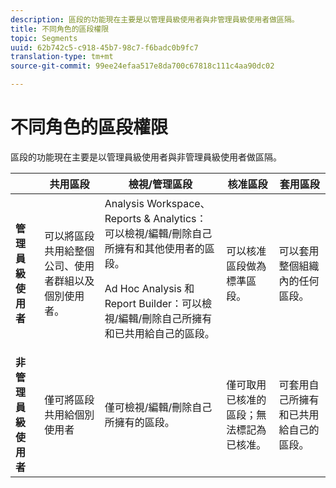 ```yaml
---
description: 區段的功能現在主要是以管理員級使用者與非管理員級使用者做區隔。
title: 不同角色的區段權限
topic: Segments
uuid: 62b742c5-c918-45b7-98c7-f6badc0b9fc7
translation-type: tm+mt
source-git-commit: 99ee24efaa517e8da700c67818c111c4aa90dc02

---
```



# 不同角色的區段權限

區段的功能現在主要是以管理員級使用者與非管理員級使用者做區隔。

<table id="table_13F72FD90C964B86BD4B51E6F51ED292"> 
 <thead> 
  <tr> 
   <th colname="col1" class="entry"></th> 
   <th colname="col2" class="entry"> 共用區段 </th> 
   <th colname="col3" class="entry"> 檢視/管理區段 </th> 
   <th colname="col4" class="entry"> 核准區段 </th> 
   <th colname="col5" class="entry"> 套用區段 </th> 
  </tr> 
 </thead>
 <tbody> 
  <tr> 
   <td colname="col1"> <b>管理員級使用者</b> </td> 
   <td colname="col2"> 可以將區段共用給整個公司、使用者群組以及個別使用者。 </td> 
   <td colname="col3"> <span class="keyword">Analysis Workspace、Reports &amp; Analytics</span>：可以檢視/編輯/刪除自己所擁有和其他使用者的區段。 <p> <span class="keyword">Ad Hoc Analysis</span> 和 <span class="keyword">Report Builder</span>：可以檢視/編輯/刪除自己所擁有和已共用給自己的區段。 </p> </td> 
   <td colname="col4"> 可以核准區段做為標準區段。 </td> 
   <td colname="col5"> 可以套用整個組織內的任何區段。 </td> 
  </tr> 
  <tr> 
   <td colname="col1"> <b>非管理員級使用者</b> </td> 
   <td colname="col2"> 僅可將區段共用給個別使用者 </td> 
   <td colname="col3"> 僅可檢視/編輯/刪除自己所擁有的區段。 </td> 
   <td colname="col4"> 僅可取用已核准的區段；無法標記為已核准。 </td> 
   <td colname="col5"> 可套用自己所擁有和已共用給自己的區段。 </td> 
  </tr> 
 </tbody> 
</table>


